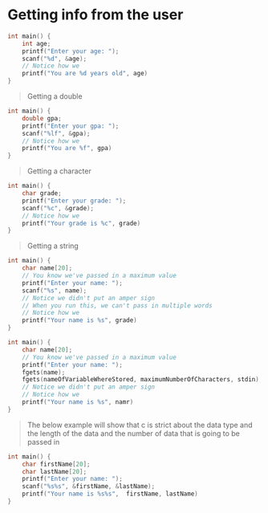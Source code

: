 # Getting info from the user

```c
int main() {
    int age;
    printf("Enter your age: ");
    scanf("%d", &age);
    // Notice how we
    printf("You are %d years old", age)
}
```

> Getting a double

```c
int main() {
    double gpa;
    printf("Enter your gpa: ");
    scanf("%lf", &gpa);
    // Notice how we
    printf("You are %f", gpa)
}
```

> Getting a character

```c
int main() {
    char grade;
    printf("Enter your grade: ");
    scanf("%c", &grade);
    // Notice how we
    printf("Your grade is %c", grade)
}
```

> Getting a string

```c
int main() {
    char name[20];
    // You know we've passed in a maximum value
    printf("Enter your name: ");
    scanf("%s", name);
    // Notice we didn't put an amper sign
    // When you run this, we can't pass in multiple words
    // Notice how we
    printf("Your name is %s", grade)
}
```

```c
int main() {
    char name[20];
    // You know we've passed in a maximum value
    printf("Enter your name: ");
    fgets(name);
    fgets(nameOfVariableWhereStored, maximumNumberOfCharacters, stdin);
    // Notice we didn't put an amper sign
    // Notice how we
    printf("Your name is %s", namr)
}
```

> The below example will show that c is strict about the data type and the
> length of the data and the number of data that is going to be passed in

```c
int main() {
    char firstName[20];
    char lastName[20];
    printf("Enter your name: ");
    scanf("%s%s", &firstName, &lastName);
    printf("Your name is %s%s",  firstName, lastName)
}
```
